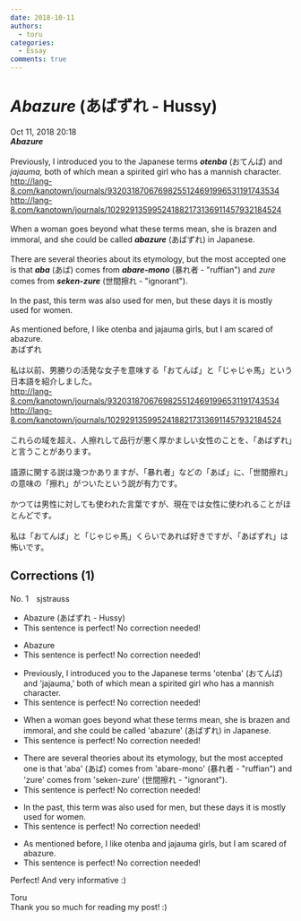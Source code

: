 ```yaml
---
date: 2018-10-11
authors:
  - toru
categories:
  - Essay
comments: true
---
```


# <strong><em>Abazure</strong></em> (あばずれ - Hussy)
<div class="date">Oct 11, 2018 20:18</div>
<div id="post"><div id="body_show_ori">
<strong><em>Abazure</strong></em><br/><br/>Previously, I introduced you to the Japanese terms <strong><em>otenba</em></strong> (おてんば) and <em>jajauma,</em> both of which mean a spirited girl who has a mannish character.<br/><a href="http://lang-8.com/kanotown/journals/93203187067698255124691996531191743534" target="_blank">http://lang-8.com/kanotown/journals/93203187067698255124691996531191743534</a><br/><a href="http://lang-8.com/kanotown/journals/102929135995241882173136911457932184524" target="_blank">http://lang-8.com/kanotown/journals/102929135995241882173136911457932184524</a><br/><br/>When a woman goes beyond what these terms mean, she is brazen and immoral, and she could be called <strong><em>abazure</em></strong> (あばずれ) in Japanese.<br/><br/>There are several theories about its etymology, but the most accepted one is that <strong><em>aba</em></strong> (あば) comes from <strong><em>abare-mono</em></strong> (暴れ者 - "ruffian") and <em>zure</em> comes from <strong><em>seken-zure</em></strong> (世間擦れ - "ignorant").<br/><br/>In the past, this term was also used for men, but these days it is mostly used for women.<br/><br/>As mentioned before, I like otenba and jajauma girls, but I am scared of abazure.
</div></div>

<!-- more -->

<div id="post_ja"><div id="body_show_mo">
あばずれ<br/><br/>私は以前、男勝りの活発な女子を意味する「おてんば」と「じゃじゃ馬」という日本語を紹介しました。<br/><a href="http://lang-8.com/kanotown/journals/93203187067698255124691996531191743534" target="_blank">http://lang-8.com/kanotown/journals/93203187067698255124691996531191743534</a><br/><a href="http://lang-8.com/kanotown/journals/102929135995241882173136911457932184524" target="_blank">http://lang-8.com/kanotown/journals/102929135995241882173136911457932184524</a><br/><br/>これらの域を超え、人擦れして品行が悪く厚かましい女性のことを、「あばずれ」と言うことがあります。<br/><br/>語源に関する説は幾つかありますが、「暴れ者」などの「あば」に、「世間擦れ」の意味の「擦れ」がついたという説が有力です。<br/><br/>かつては男性に対しても使われた言葉ですが、現在では女性に使われることがほとんどです。<br/><br/>私は「おてんば」と「じゃじゃ馬」くらいであれば好きですが、「あばずれ」は怖いです。 
</div></div>

## Corrections (1)
<div id="block"><div class="first_name"> No. 1　<span class="just_name">sjstrauss</span></div><div id="block2">
<ul class="correction_field">
<li class="incorrect">Abazure (あばずれ - Hussy)</li>
<li class="corrected perfect">This sentence is perfect! No correction needed!</li>
</ul>
<ul class="correction_field">
<li class="incorrect">Abazure</li>
<li class="corrected perfect">This sentence is perfect! No correction needed!</li>
</ul>
<ul class="correction_field">
<li class="incorrect">Previously, I introduced you to the Japanese terms 'otenba' (おてんば) and 'jajauma,' both of which mean a spirited girl who has a mannish character.</li>
<li class="corrected perfect">This sentence is perfect! No correction needed!</li>
</ul>
<ul class="correction_field">
<li class="incorrect">When a woman goes beyond what these terms mean, she is brazen and immoral, and she could be called 'abazure' (あばずれ) in Japanese.</li>
<li class="corrected perfect">This sentence is perfect! No correction needed!</li>
</ul>
<ul class="correction_field">
<li class="incorrect">There are several theories about its etymology, but the most accepted one is that 'aba' (あば) comes from 'abare-mono' (暴れ者 - "ruffian") and 'zure' comes from 'seken-zure' (世間擦れ - "ignorant").</li>
<li class="corrected perfect">This sentence is perfect! No correction needed!</li>
</ul>
<ul class="correction_field">
<li class="incorrect">In the past, this term was also used for men, but these days it is mostly used for women.</li>
<li class="corrected perfect">This sentence is perfect! No correction needed!</li>
</ul>
<ul class="correction_field">
<li class="incorrect">As mentioned before, I like otenba and jajauma girls, but I am scared of abazure.</li>
<li class="corrected perfect">This sentence is perfect! No correction needed!</li>
</ul>
<p class="comment_small">
 Perfect! And very informative :)
</p>

</div><div class="name"><span class="just_name">Toru</span><br>
Thank you so much for reading my post! :)
</div>
</div>
